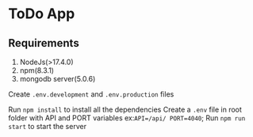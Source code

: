 # ToDo App

## Requirements
1.  NodeJs(>17.4.0)
2.  npm(8.3.1)
3.  mongodb server(5.0.6)

Create `.env.development` and `.env.production` files

Run `npm install` to install all the dependencies
Create a `.env` file in root folder with API and PORT variables
    ex:`API=/api/
    PORT=4040`;
Run `npm run start` to start the server
